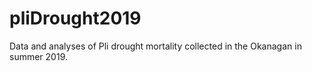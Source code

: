 # pliDrought2019
Data and analyses of Pli drought mortality collected in the Okanagan in summer 2019.
